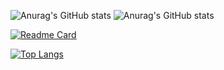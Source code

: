 
![Anurag's GitHub stats](https://github-readme-stats.vercel.app/api?username=Monologuethl&show_icons=true&theme=radical)
![Anurag's GitHub stats](https://github-readme-stats.vercel.app/api?username=Monologuethl&count_private=true)

[![Readme Card](https://github-readme-stats.vercel.app/api/pin/?username=Monologuethl&repo=Android_Facenet_Recognition)](https://github.com/Monologuethl/Android_Facenet_Recognition)

[![Top Langs](https://github-readme-stats.vercel.app/api/top-langs/?username=Monologuethl)](https://github.com/Monologuethl/Java_SE_EE)
